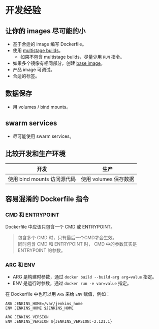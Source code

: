 # 开发经验

## 让你的 images 尽可能的小
- 基于合适的 image 编写 Dockerfile。  
- 使用 [multistage builds](https://docs.docker.com/develop/develop-images/multistage-build/)。  
  - 如果不包含 multistage builds，尽量少用 `RUN` 指令。  
- 如果多个镜像有相同部分，创建 [base image](https://docs.docker.com/develop/develop-images/baseimages/)。  
- 产品 image 可调试。  
- 合适的标签。  

## 数据保存
- 用 volumes / bind mounts。  

## swarm services
- 尽可能使用 swarm services。  

## 比较开发和生产环境

| 开发 | 生产 |
| --- | --- |
| 使用 bind mounts 访问源代码 | 使用 volumes 保存数据 |

## 容易混淆的 Dockerfile 指令
### CMD 和 ENTRYPOINT
Dockerfile 中应该只包含一个 CMD 或 ENTRYPOINT。  
>包含多个 CMD 时，只有最后一个CMD才会生效。  
>同时包含 CMD 和 ENTRYPOINT 时， CMD 中的参数其实是 ENTRYPOINT 的参数。  

### ARG 和 ENV
- ARG 是构建时参数，通过 `docker build --build-arg arg=value` 指定。  
- ENV 是运行时参数，通过 `docker run -e var=value` 指定。  

在 Dockerfile 中也可以用 `ARG` 来给 `ENV` 赋值，例如：  
```
ARG JENKINS_HOME=/var/jenkins_home
ENV JENKINS_HOME $JENKINS_HOME

ARG JENKINS_VERSION
ENV JENKINS_VERSION ${JENKINS_VERSION:-2.121.1}
```
